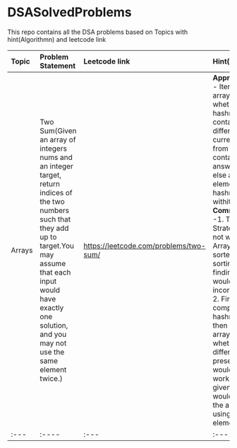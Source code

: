 # DSASolvedProblems
This repo contains all the DSA problems based on Topics with hint(Algorithmn) and leetcode link

| Topic      | Problem Statement |  Leetcode link   |    Hint(Algorithmn)   |  Code  |
| :---        |:----   |:--- | :---     |:--- |
|   Arrays         | Two Sum(Given an array of integers nums and an integer target, return indices of the two numbers such that they add up to target.You may assume that each input would have exactly one solution, and you may not use the same element twice.) |   https://leetcode.com/problems/two-sum/  | **Approach used** - Iterate the array and check whether hashmap contains the differece of current element from target, If it contains then answer is found else add that element within hashmap along withits index.</br> **Comments**</br>  -1. Two Pointer Strategy would not work here as Array is not sorted and sorting array and finding answer would result in incorrect index</br> 2. First loading complete hashmap and then iterating array and check whether the difference is present as a key would also not work as the given approach would also return the answer by using same element twice |  **Using o(n2) approach** ![image](https://user-images.githubusercontent.com/52998083/181482537-61ce68c9-8b5d-42a4-9b77-43dc97d02c47.png) **Using o(n) approach** ![image](https://user-images.githubusercontent.com/52998083/181487633-e4b00c1b-05ea-4f95-b828-4b1210f58c8a.png)
| :---        |:----   |:--- | :---     |:--- |




